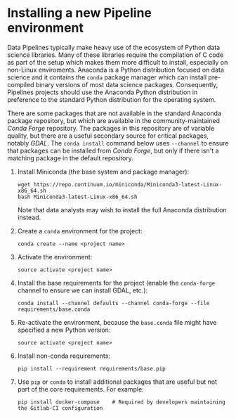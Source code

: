 # Installing a new Pipeline environment

Data Pipelines typically make heavy use of the ecosystem of Python data science libraries.
Many of these libraries require the compilation of C code as part of the setup which makes
them more difficult to install, especially on non-Linux enviroments. Anaconda is a Python
distribution focused on data science and it contains the `conda` package manager which
can install pre-compiled binary versions of most data science packages. Consequently,
Pipelines projects should use the Anaconda Python distribution in preference to the 
standard Python distribution for the operating system.

There are some packages that are not available in the standard Anaconda package repository,
but which are available in the community-maintained *Conda Forge* repository. The packages
in this repository are of variable quality, but there are a useful secondary source for
critical packages, notably *GDAL*. The `conda install` command below uses `--channel`
to ensure that packages can be installed from *Conda Forge*, but only if there isn't a
matching package in the default repository.

1. Install Miniconda (the base system and package manager):

    ```
    wget https://repo.continuum.io/miniconda/Miniconda3-latest-Linux-x86_64.sh
    bash Miniconda3-latest-Linux-x86_64.sh
    ```

   Note that data analysts may wish to install the full Anaconda distribution instead.

2. Create a `conda` environment for the project:

    ```
    conda create --name <project name>
    ```

3. Activate the environment:

    ```
    source activate <project name>
    ```

4. Install the base requirements for the project (enable the `conda-forge` channel to ensure we can install GDAL, etc.):

    ```
    conda install --channel defaults --channel conda-forge --file requirements/base.conda
    ```

5. Re-activate the environment, because the `base.conda` file might have specified a new Python version:

    ```
    source activate <project name>
    ```

6. Install non-conda requirements:

    ```
    pip install --requirement requirements/base.pip
    ```

7. Use `pip` or `conda` to install additional packages that are useful but not part of the core requirements.
For example:

    ```
    pip install docker-compose    # Required by developers maintaining the Gitlab-CI configuration
    ```
